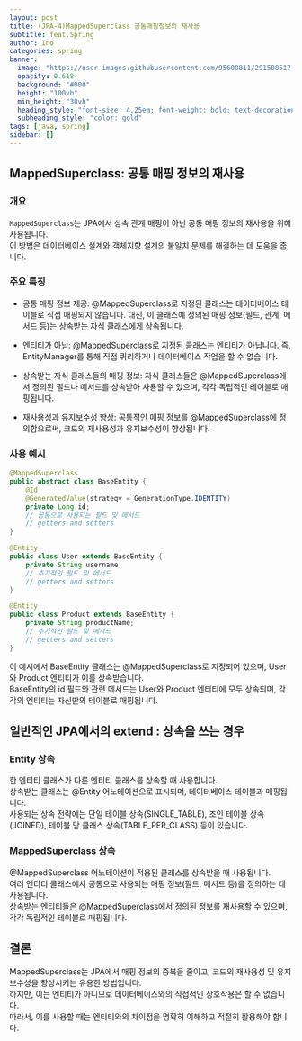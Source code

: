 ```yaml
---
layout: post
title: (JPA-4)MappedSuperclass 공통매핑정보의 재사용
subtitle: feat.Spring
author: Ino
categories: spring
banner:
  image: "https://user-images.githubusercontent.com/95608811/291508517-1966009e-4c10-4089-a793-f3f778f31809.png"
  opacity: 0.618
  background: "#000"
  height: "100vh"
  min_height: "38vh"
  heading_style: "font-size: 4.25em; font-weight: bold; text-decoration: underline"
  subheading_style: "color: gold"
tags: [java, spring]
sidebar: []
---
```


## MappedSuperclass: 공통 매핑 정보의 재사용

### 개요

`MappedSuperclass`는 JPA에서 상속 관계 매핑이 아닌 공통 매핑 정보의 재사용을 위해 사용됩니다.   
이 방법은 데이터베이스 설계와 객체지향 설계의 불일치 문제를 해결하는 데 도움을 줍니다.    


### 주요 특징
- 공통 매핑 정보 제공: @MappedSuperclass로 지정된 클래스는 데이터베이스 테이블로 직접 매핑되지 않습니다.
대신, 이 클래스에 정의된 매핑 정보(필드, 관계, 메서드 등)는 상속받는 자식 클래스에게 상속됩니다.    

- 엔티티가 아님: @MappedSuperclass로 지정된 클래스는 엔티티가 아닙니다. 즉, EntityManager를 통해 직접 쿼리하거나 데이터베이스 작업을 할 수 없습니다.

- 상속받는 자식 클래스들의 매핑 정보: 자식 클래스들은 @MappedSuperclass에서 정의된 필드나 메서드를 상속받아 사용할 수 있으며, 각각 독립적인 테이블로 매핑됩니다.

- 재사용성과 유지보수성 향상: 공통적인 매핑 정보를 @MappedSuperclass에 정의함으로써, 코드의 재사용성과 유지보수성이 향상됩니다.

### 사용 예시

```java
@MappedSuperclass
public abstract class BaseEntity {
    @Id
    @GeneratedValue(strategy = GenerationType.IDENTITY)
    private Long id;
    // 공통으로 사용되는 필드 및 메서드
    // getters and setters
}

@Entity
public class User extends BaseEntity {
    private String username;
    // 추가적인 필드 및 메서드
    // getters and setters
}

@Entity
public class Product extends BaseEntity {
    private String productName;
    // 추가적인 필드 및 메서드
    // getters and setters
}

```
이 예시에서 BaseEntity 클래스는 @MappedSuperclass로 지정되어 있으며, User와 Product 엔티티가 이를 상속받습니다.     
BaseEntity의 id 필드와 관련 메서드는 User와 Product 엔티티에 모두 상속되며, 각각의 엔티티는 자신만의 테이블로 매핑됩니다.

## 일반적인 JPA에서의 extend : 상속을 쓰는 경우

### Entity 상속
한 엔티티 클래스가 다른 엔티티 클래스를 상속할 때 사용합니다.     
상속받는 클래스는 @Entity 어노테이션으로 표시되며, 데이터베이스 테이블과 매핑됩니다.     
사용되는 상속 전략에는 단일 테이블 상속(SINGLE_TABLE), 조인 테이블 상속(JOINED), 테이블 당 클래스 상속(TABLE_PER_CLASS) 등이 있습니다.

### MappedSuperclass 상속
@MappedSuperclass 어노테이션이 적용된 클래스를 상속받을 때 사용됩니다.    
여러 엔티티 클래스에서 공통으로 사용되는 매핑 정보(필드, 메서드 등)를 정의하는 데 사용됩니다.     
상속받는 엔티티들은 @MappedSuperclass에서 정의된 정보를 재사용할 수 있으며, 각각 독립적인 테이블로 매핑됩니다.

## 결론
MappedSuperclass는 JPA에서 매핑 정보의 중복을 줄이고, 코드의 재사용성 및 유지보수성을 향상시키는 유용한 방법입니다.   
하지만, 이는 엔티티가 아니므로 데이터베이스와의 직접적인 상호작용은 할 수 없습니다.     
따라서, 이를 사용할 때는 엔티티와의 차이점을 명확히 이해하고 적절히 활용해야 합니다.
